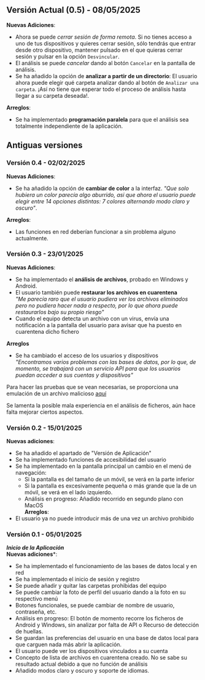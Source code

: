 ## Versión Actual (0.5) - 08/05/2025
**Nuevas Adiciones**:
- Ahora se puede *cerrar sesión de forma remota*. Si no tienes acceso a uno de tus dispositivos y quieres cerrar sesión, sólo tendrás que entrar desde otro dispositivo, mantener pulsado en el que quieras cerrar sesión y pulsar en la opción `Desvincular`.
- El análisis se puede *cancelar* dando al botón `Cancelar` en la pantalla de análisis.
- Se ha añadido la opción de **analizar a partir de un directorio**: El usuario ahora puede elegir qué carpeta analizar dando al botón de `Analizar una carpeta`. ¡Así no tiene que esperar todo el proceso de análisis hasta llegar a su carpeta deseada!.

**Arreglos**:
- Se ha implementado **programación paralela** para que el análisis sea totalmente independiente de la aplicación.

## Antiguas versiones
### Versión 0.4 - 02/02/2025
**Nuevas Adiciones**:
- Se ha añadido la opción de **cambiar de color** a la interfaz. *"Que solo hubiera un color parecía algo aburrido, asi que ahora el usuario puede elegir entre 14 opciones distintas: 7 colores alternando modo claro y oscuro"*.

**Arreglos**:
- Las funciones en red deberían funcionar a sin problema alguno actualmente.


### Versión 0.3 - 23/01/2025
**Nuevas Adiciones**:
- Se ha implementado el **análisis de archivos**, probado en Windows y Android.
- El usuario también puede **restaurar los archivos en cuarentena**\
*"Me parecía raro que el usuario pudiera ver los archivos eliminados pero no pudiera hacer nada a respecto, por lo que ahora puede restaurarlos bajo su propio riesgo"*
- Cuando el equipo detecta un archivo con un virus, envía una notificación a la pantalla del usuario para avisar que ha puesto en cuarentena dicho fichero

**Arreglos**
- Se ha cambiado el acceso de los usuarios y dispositivos\
*"Encontramos varios problemas con las bases de datos, por lo que, de momento, se trabajará con un servicio API para que los usuarios puedan acceder a sus cuentas y dispositivos"*

Para hacer las pruebas que se vean necesarias, se proporciona una emulación de un archivo malicioso [aquí](google.es)

Se lamenta la posible mala experiencia en el análisis de ficheros, aún hace falta mejorar ciertos aspectos.

### Versión 0.2 - 15/01/2025
**Nuevas adiciones**:
- Se ha añadido el apartado de "Versión de Aplicación"
- Se ha implementado funciones de accesibilidad del usuario
- Se ha implementado en la pantalla principal un cambio en el menú de navegación:
	- Si la pantalla es del tamaño de un móvil, se verá en la parte inferior
	- Si la pantalla es excesivamente pequeña o más grande que la de un móvil, se verá en el lado izquierdo.
	- Análisis en progreso: Añadido recorrido en segundo plano con MacOS\
**Arreglos**:
- El usuario ya no puede introducir más de una vez un archivo prohibido

### Versión 0.1 - 05/01/2025
***Inicio de la Aplicación***\
**Nuevas adiciones***:
- Se ha implementado el funcionamiento de las bases de datos local y en red
- Se ha implementado el inicio de sesión y registro
- Se puede añadir y quitar las carpetas prohibidas del equipo
- Se puede cambiar la foto de perfil del usuario dando a la foto en su respectivo menú
- Botones funcionales, se puede cambiar de nombre de usuario, contraseña, etc.
- Análisis en progreso: El botón de momento recorre los ficheros de Android y Windows, sin analizar por falta de API o Recurso de detección de huellas.
- Se guardan las preferencias del usuario en una base de datos local para que carguen nada más abrir la aplicación.
- El usuario puede ver los dispositivos vinculados a su cuenta
- Concepto de lista de archivos en cuarentena creado. No se sabe su resultado actual debido a que no función de análisis
- Añadido modos claro y oscuro y soporte de idiomas.
